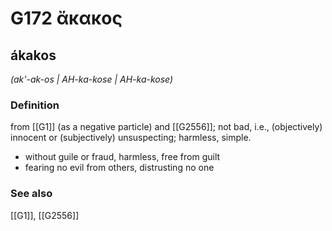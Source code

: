 # G172 ἄκακος

## ákakos

_(ak'-ak-os | AH-ka-kose | AH-ka-kose)_

### Definition

from [[G1]] (as a negative particle) and [[G2556]]; not bad, i.e., (objectively) innocent or (subjectively) unsuspecting; harmless, simple.

- without guile or fraud, harmless, free from guilt
- fearing no evil from others, distrusting no one

### See also

[[G1]], [[G2556]]


